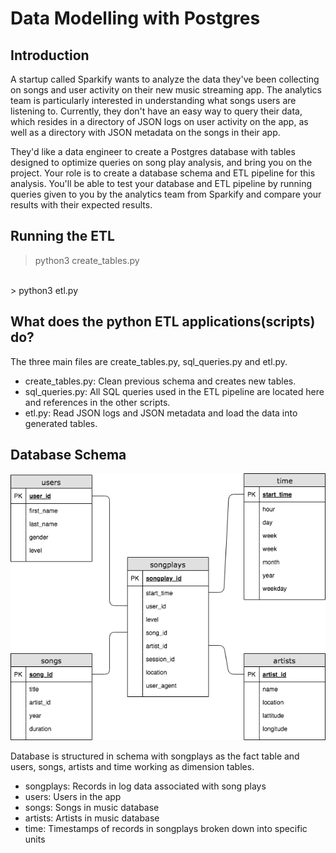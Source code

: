 # Data Modelling with Postgres

## Introduction
A startup called Sparkify wants to analyze the data they've been collecting on songs and user activity on their new music streaming app. The analytics team is particularly interested in understanding what songs users are listening to. Currently, they don't have an easy way to query their data, which resides in a directory of JSON logs on user activity on the app, as well as a directory with JSON metadata on the songs in their app.

They'd like a data engineer to create a Postgres database with tables designed to optimize queries on song play analysis, and bring you on the project. Your role is to create a database schema and ETL pipeline for this analysis. You'll be able to test your database and ETL pipeline by running queries given to you by the analytics team from Sparkify and compare your results with their expected results.
 

## Running the ETL 
> python3 create_tables.py
<br>
> python3 etl.py

## What does the python ETL applications(scripts) do?
The three main files are create_tables.py, sql_queries.py and etl.py. 
* create_tables.py: Clean previous schema and creates new tables.
* sql_queries.py: All SQL queries used in the ETL pipeline are located here and references in the other scripts.
* etl.py: Read JSON logs and JSON metadata and load the data into generated tables.

## Database Schema
<img src="DatabaseModel.png">

Database is structured in schema with songplays as the fact table and users, songs, artists and time working as dimension tables.

* songplays: Records in log data associated with song plays
* users: Users in the app
* songs: Songs in music database
* artists: Artists in music database
* time: Timestamps of records in songplays broken down into specific units

